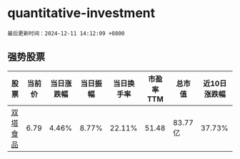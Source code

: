 # quantitative-investment

`最后更新时间：2024-12-11 14:12:09 +0800`

## 强势股票

|股票|当前价|当日涨跌幅|当日振幅|当日换手率|市盈率TTM|总市值|近10日涨跌幅|
|----|----|----|----|----|----|----|----|
|[双塔食品](https://xueqiu.com/S/SZ002481)|6.79|4.46%|8.77%|22.11%|51.48|83.77亿|37.73%|
